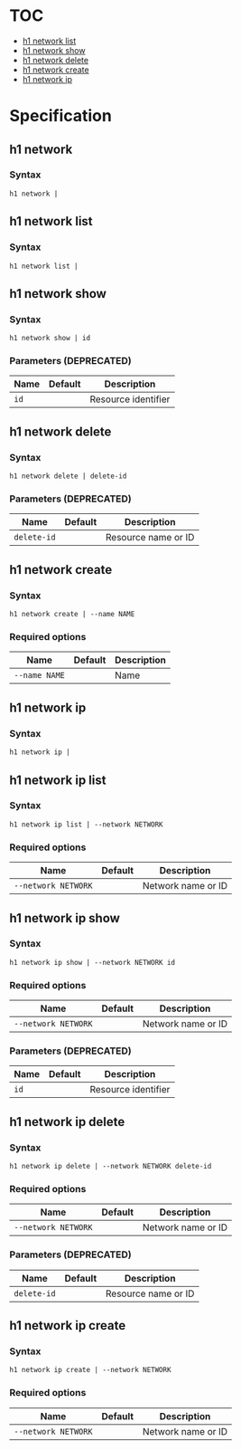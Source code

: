 # TOC

* [h1 network list](#h1-network-list)
* [h1 network show](#h1-network-show)
* [h1 network delete](#h1-network-delete)
* [h1 network create](#h1-network-create)
* [h1 network ip](#h1-network-ip)


# Specification

## h1 network

### Syntax

```h1 network | ```

## h1 network list

### Syntax

```h1 network list | ```

## h1 network show

### Syntax

```h1 network show | id```

### Parameters (DEPRECATED)

| Name | Default | Description | 
| ---- | ------- | ----------- |
| ```id``` |  | Resource identifier |

## h1 network delete

### Syntax

```h1 network delete | delete-id```

### Parameters (DEPRECATED)

| Name | Default | Description | 
| ---- | ------- | ----------- |
| ```delete-id``` |  | Resource name or ID |

## h1 network create

### Syntax

```h1 network create | --name NAME```

### Required options

| Name | Default | Description | 
| ---- | ------- | ----------- |
| ```--name NAME``` |  | Name |

## h1 network ip

### Syntax

```h1 network ip | ```

## h1 network ip list

### Syntax

```h1 network ip list | --network NETWORK```

### Required options

| Name | Default | Description | 
| ---- | ------- | ----------- |
| ```--network NETWORK``` |  | Network name or ID |

## h1 network ip show

### Syntax

```h1 network ip show | --network NETWORK id```

### Required options

| Name | Default | Description | 
| ---- | ------- | ----------- |
| ```--network NETWORK``` |  | Network name or ID |

### Parameters (DEPRECATED)

| Name | Default | Description | 
| ---- | ------- | ----------- |
| ```id``` |  | Resource identifier |

## h1 network ip delete

### Syntax

```h1 network ip delete | --network NETWORK delete-id```

### Required options

| Name | Default | Description | 
| ---- | ------- | ----------- |
| ```--network NETWORK``` |  | Network name or ID |

### Parameters (DEPRECATED)

| Name | Default | Description | 
| ---- | ------- | ----------- |
| ```delete-id``` |  | Resource name or ID |

## h1 network ip create

### Syntax

```h1 network ip create | --network NETWORK```

### Required options

| Name | Default | Description | 
| ---- | ------- | ----------- |
| ```--network NETWORK``` |  | Network name or ID |

